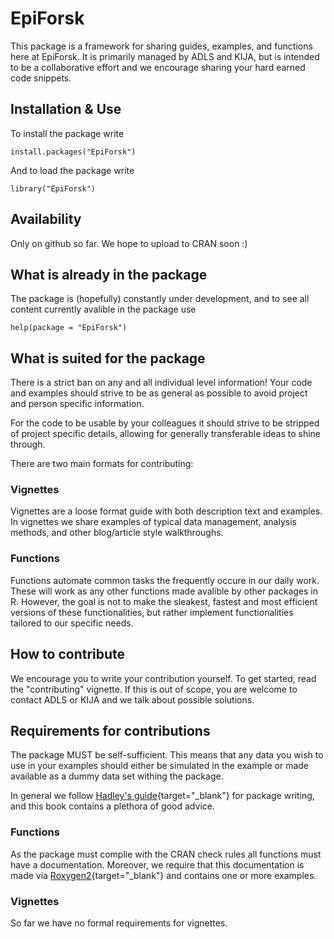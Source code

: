 # EpiForsk

This package is a framework for sharing guides, examples, and functions here at 
EpiForsk. It is primarily managed by ADLS and KIJA, but is intended to be a 
collaborative effort and we encourage sharing your hard earned code snippets. 

## Installation & Use
To install the package write
```{r}
install.packages("EpiForsk")
```
And to load the package write
```{r}
library("EpiForsk")
```

## Availability
Only on github so far. We hope to upload to CRAN soon :) 

## What is already in the package
The package is (hopefully) constantly under development, and to see all content
currently avalible in the package use 

```{r}
help(package = "EpiForsk")
```

## What is suited for the package
There is a strict ban on any and all individual level information! Your code and
examples should strive to be as general as possible to avoid project and person 
specific information. 

For the code to be usable by your colleagues it should strive to be stripped of 
project specific details, allowing for generally transferable ideas to shine 
through.

There are two main formats for contributing: 

### Vignettes
Vignettes are a loose format guide with both description text and examples. 
In vignettes we share examples of typical data management, analysis methods,
and other blog/article style walkthroughs.  

### Functions
Functions automate common tasks the frequently occure in our daily work. These 
will work as any other functions made avalible by other packages in R. However,
the goal is not to make the sleakest, fastest and most efficient versions of
these functionalities, but rather implement functionalities tailored to our 
specific needs. 


## How to contribute
We encourage you to write your contribution yourself. To get started, read the
"contributing" vignette. If this is out of scope, you are welcome to contact 
ADLS or KIJA and we talk about possible solutions.   

## Requirements for contributions
The package MUST be self-sufficient. This means that any data you wish to use 
in your examples should either be simulated in the example or made available as 
a dummy data set withing the package. 

In general we follow [Hadley's guide](https://r-pkgs.org/){target="_blank"} for package writing,
and this book contains a plethora of good advice. 


### Functions
As the package must complie with the CRAN check rules all functions must have a 
documentation. Moreover, we require that this documentation is made via 
[Roxygen2](https://roxygen2.r-lib.org/index.html){target="_blank"} and contains one or more 
examples. 

### Vignettes
So far we have no formal requirements for vignettes.
